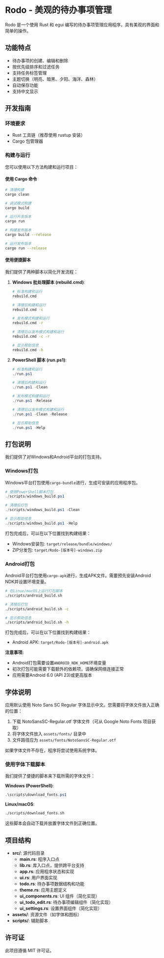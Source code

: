 # Rodo - 美观的待办事项管理

Rodo 是一个使用 Rust 和 egui 编写的待办事项管理应用程序，具有美观的界面和简单的操作。

## 功能特点

- 待办事项的创建、编辑和删除
- 按优先级排序和过滤任务
- 支持任务标签管理
- 主题切换（明亮、暗黑、夕阳、海洋、森林）
- 自动保存功能
- 支持中文显示

## 开发指南

### 环境要求

- Rust 工具链（推荐使用 rustup 安装）
- Cargo 包管理器

### 构建与运行

您可以使用以下方法构建和运行项目：

#### 使用 Cargo 命令

```bash
# 清理构建
cargo clean

# 调试模式构建
cargo build

# 运行开发版本
cargo run

# 构建发布版本
cargo build --release

# 运行发布版本
cargo run --release
```

#### 使用便捷脚本

我们提供了两种脚本以简化开发流程：

1. **Windows 批处理脚本 (rebuild.cmd)**:
   
   ```bash
   # 标准构建和运行
   rebuild.cmd
   
   # 清理后构建和运行
   rebuild.cmd -c
   
   # 发布模式构建和运行
   rebuild.cmd -r
   
   # 清理后以发布模式构建和运行
   rebuild.cmd -c -r
   
   # 显示帮助信息
   rebuild.cmd -h
   ```

2. **PowerShell 脚本 (run.ps1)**:
   
   ```powershell
   # 标准构建和运行
   ./run.ps1
   
   # 清理后构建和运行
   ./run.ps1 -Clean
   
   # 发布模式构建和运行
   ./run.ps1 -Release
   
   # 清理后以发布模式构建和运行
   ./run.ps1 -Clean -Release
   
   # 显示帮助信息
   ./run.ps1 -Help
   ```

## 打包说明

我们提供了对Windows和Android平台的打包支持。

### Windows打包

Windows平台打包使用`cargo-bundle`进行，生成可安装的应用程序包。

```powershell
# 使用PowerShell脚本打包
./scripts/windows_build.ps1

# 清理后打包
./scripts/windows_build.ps1 -Clean

# 显示帮助信息
./scripts/windows_build.ps1 -Help
```

打包完成后，可以在以下位置找到构建结果：
- Windows安装包: `target/release/bundle/windows/`
- ZIP分发包: `target/Rodo-[版本号]-windows.zip`

### Android打包

Android平台打包使用`cargo-apk`进行，生成APK文件。需要预先安装Android NDK并设置环境变量。

```bash
# 在Linux/macOS上运行打包脚本
./scripts/android_build.sh

# 清理后打包
./scripts/android_build.sh -c

# 显示帮助信息
./scripts/android_build.sh -h
```

打包完成后，可以在以下位置找到构建结果：
- Android APK: `target/Rodo-[版本号]-android.apk`

**注意事项:**
- Android打包需要设置`ANDROID_NDK_HOME`环境变量
- 初次打包可能需要下载额外的依赖项，请确保网络连接正常
- 应用需要Android 6.0 (API 23)或更高版本

## 字体说明

应用默认使用 Noto Sans SC Regular 字体显示中文。您需要将字体文件放入正确的位置：

1. 下载 NotoSansSC-Regular.otf 字体文件（可从 Google Noto Fonts 项目获取）
2. 将字体文件放入 `assets/fonts/` 目录中
3. 文件路径应为 `assets/fonts/NotoSansSC-Regular.otf`

如果字体文件不存在，程序将尝试使用系统字体。

### 使用字体下载脚本

我们提供了便捷的脚本来下载所需的字体文件：

**Windows (PowerShell)**:
```powershell
.\scripts\download_fonts.ps1
```

**Linux/macOS**:
```bash
./scripts/download_fonts.sh
```

这些脚本会自动下载并放置字体文件到正确位置。

## 项目结构

- **src/**: 源代码目录
  - **main.rs**: 程序入口点
  - **lib.rs**: 库入口点，提供跨平台支持
  - **app.rs**: 应用程序状态和实现
  - **ui.rs**: 用户界面实现
  - **todo.rs**: 待办事项数据结构和功能
  - **theme.rs**: 应用主题定义
  - **ui_components.rs**: UI 组件（简化实现）
  - **ui_todo_edit.rs**: 待办事项编辑组件（简化实现）
  - **ui_settings.rs**: 设置界面组件（简化实现）
- **assets/**: 资源文件（如字体和图标）
- **scripts/**: 辅助脚本

## 许可证

此项目遵循 MIT 许可证。 